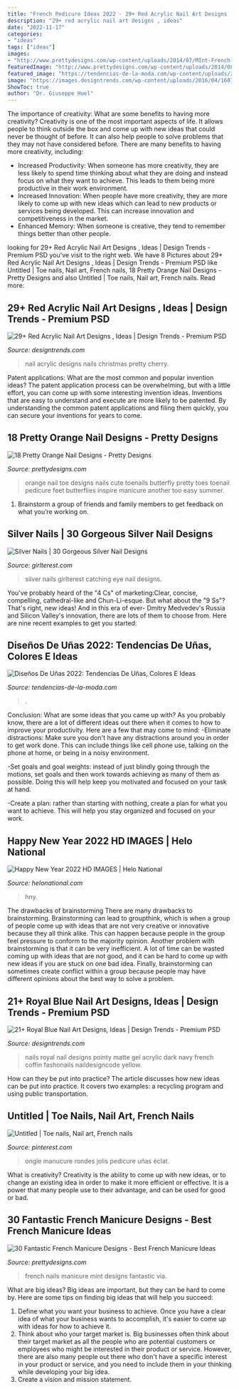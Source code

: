 ```yaml
---
title: "French Pedicure Ideas 2022 - 29+ Red Acrylic Nail Art Designs , Ideas"
description: "29+ red acrylic nail art designs , ideas"
date: "2022-11-17"
categories:
- "ideas"
tags: ["ideas"]
images:
- "http://www.prettydesigns.com/wp-content/uploads/2014/07/MInt-French-Nails.jpg"
featuredImage: "http://www.prettydesigns.com/wp-content/uploads/2014/08/Orange-Nail-Design-for-Toenails.jpg"
featured_image: "https://tendencias-de-la-moda.com/wp-content/uploads/2017/12/diseños-de-uñas-2018-1-768x399.jpg"
image: "https://images.designtrends.com/wp-content/uploads/2016/04/16070826/Pointy-Royal-Blue-Matte-Nails.jpg"
ShowToc: true
author: "Dr. Giuseppe Huel"
---
```



The importance of creativity: What are some benefits to having more creativity?
Creativity is one of the most important aspects of life. It allows people to think outside the box and come up with new ideas that could never be thought of before. It can also help people to solve problems that they may not have considered before. There are many benefits to having more creativity, including: 
- Increased Productivity: When someone has more creativity, they are less likely to spend time thinking about what they are doing and instead focus on what they want to achieve. This leads to them being more productive in their work environment. 
- Increased Innovation: When people have more creativity, they are more likely to come up with new ideas which can lead to new products or services being developed. This can increase innovation and competitiveness in the market. 
- Enhanced Memory: When someone is creative, they tend to remember things better than other people.

	

		
looking for 29+ Red Acrylic Nail Art Designs , Ideas | Design Trends - Premium PSD you've visit to the right web. We have 8 Pictures about 29+ Red Acrylic Nail Art Designs , Ideas | Design Trends - Premium PSD like Untitled | Toe nails, Nail art, French nails, 18 Pretty Orange Nail Designs - Pretty Designs and also Untitled | Toe nails, Nail art, French nails. Read more:
		
    
## 29+ Red Acrylic Nail Art Designs , Ideas | Design Trends - Premium PSD

<img loading=lazy src="https://images.designtrends.com/wp-content/uploads/2016/03/01125542/Christmas-Nail-Art-Looks-So-Pretty.jpg" onerror="this.onerror=null;this.src='https://tse3.mm.bing.net/th?id=OIP.Ma_XMffeNdJhIhXqxQQdKAHaJQ&amp;pid=15.1';" alt="29+ Red Acrylic Nail Art Designs , Ideas | Design Trends - Premium PSD">

_Source: designtrends.com_

>nail acrylic designs nails christmas pretty cherry. 

	

Patent applications: What are the most common and popular invention ideas?
The patent application process can be overwhelming, but with a little effort, you can come up with some interesting invention ideas. Inventions that are easy to understand and execute are more likely to be patented. By understanding the common patent applications and filing them quickly, you can secure your inventions for years to come.

    
## 18 Pretty Orange Nail Designs - Pretty Designs

<img loading=lazy src="http://www.prettydesigns.com/wp-content/uploads/2014/08/Orange-Nail-Design-for-Toenails.jpg" onerror="this.onerror=null;this.src='https://tse4.mm.bing.net/th?id=OIP.JsE3cHBFfWvRMwohEjpgVwHaJ7&amp;pid=15.1';" alt="18 Pretty Orange Nail Designs - Pretty Designs">

_Source: prettydesigns.com_

>orange nail toe designs nails cute toenails butterfly pretty toes toenail pedicure feet butterflies inspire manicure another too easy summer. 

	

1. Brainstorm a group of friends and family members to get feedback on what you’re working on.

    
## Silver Nails | 30 Gorgeous Silver Nail Designs

<img loading=lazy src="https://girlterest.com/wp-content/uploads/2017/07/silver-nails-696x522.jpg" onerror="this.onerror=null;this.src='https://tse3.mm.bing.net/th?id=OIP.lrJ7PX4oPnLytwnpz7fySgHaFj&amp;pid=15.1';" alt="Silver Nails | 30 Gorgeous Silver Nail Designs">

_Source: girlterest.com_

>silver nails girlterest catching eye nail designs. 

	

You've probably heard of the "4 Cs" of marketing:Clear, concise, compelling, cathedral-like and Chun-Li-esque. But what about the "9 Ss"? That's right, new ideas! And in this era of ever- Dmitry Medvedev's Russia and Silicon Valley's innovation, there are lots of them to choose from. Here are nine recent examples to get you started: 

    
## Diseños De Uñas 2022: Tendencias De Uñas, Colores E Ideas

<img loading=lazy src="https://tendencias-de-la-moda.com/wp-content/uploads/2017/12/diseños-de-uñas-2018-1-768x399.jpg" onerror="this.onerror=null;this.src='https://tse1.mm.bing.net/th?id=OIP.lyqPwUcytTVZ4Cd7xqk7DgHaD2&amp;pid=15.1';" alt="Diseños De Uñas 2022: Tendencias De Uñas, Colores E Ideas">

_Source: tendencias-de-la-moda.com_

>. 

	

Conclusion: What are some ideas that you came up with?
As you probably know, there are a lot of different ideas out there when it comes to how to improve your productivity. Here are a few that may come to mind:
-Eliminate distractions: Make sure you don't have any distractions around you in order to get work done. This can include things like cell phone use, talking on the phone at home, or being in a noisy environment.

-Set goals and goal weights: instead of just blindly going through the motions, set goals and then work towards achieving as many of them as possible. Doing this will help keep you motivated and focused on your task at hand.

-Create a plan: rather than starting with nothing, create a plan for what you want to achieve. This will help you stay organized and focused on your work.

    
## Happy New Year 2022 HD IMAGES | Helo National

<img loading=lazy src="https://helonational.com/wp-content/uploads/2020/10/happy-new-year-2021-hd-images-2-1024x975.jpg" onerror="this.onerror=null;this.src='https://tse3.mm.bing.net/th?id=OIP.D-B_kWF2bamQOrG3MS7XywHaHD&amp;pid=15.1';" alt="Happy New Year 2022 HD IMAGES | Helo National">

_Source: helonational.com_

>hny. 

	

The drawbacks of brainstorming
There are many drawbacks to brainstorming. Brainstorming can lead to groupthink, which is when a group of people come up with ideas that are not very creative or innovative because they all think alike. This can happen because people in the group feel pressure to conform to the majority opinion. Another problem with brainstorming is that it can be very inefficient. A lot of time can be wasted coming up with ideas that are not good, and it can be hard to come up with new ideas if you are stuck on one bad idea. Finally, brainstorming can sometimes create conflict within a group because people may have different opinions about the best way to solve a problem.

    
## 21+ Royal Blue Nail Art Designs, Ideas | Design Trends - Premium PSD

<img loading=lazy src="https://images.designtrends.com/wp-content/uploads/2016/04/16070826/Pointy-Royal-Blue-Matte-Nails.jpg" onerror="this.onerror=null;this.src='https://tse4.mm.bing.net/th?id=OIP.lNrnkBmcIPPCmRJm6j_y_QHaJQ&amp;pid=15.1';" alt="21+ Royal Blue Nail Art Designs, Ideas | Design Trends - Premium PSD">

_Source: designtrends.com_

>nails royal nail designs pointy matte gel acrylic dark navy french coffin fashonails naildesigncode yellow. 

	

How can they be put into practice?
The article discusses how new ideas can be put into practice. It covers two examples: a recycling program and using public transportation.

    
## Untitled | Toe Nails, Nail Art, French Nails

<img loading=lazy src="https://i.pinimg.com/736x/c4/cf/d7/c4cfd72cf65850f4d6ce1e302c1ca7e1--black-nail-tips-black-french-manicure.jpg" onerror="this.onerror=null;this.src='https://tse1.mm.bing.net/th?id=OIP.FmW_T8ZxORCYxcwETBZSJAHaJ4&amp;pid=15.1';" alt="Untitled | Toe nails, Nail art, French nails">

_Source: pinterest.com_

>ongle manucure rondes jolis pedicure uñas éclat. 

	

What is creativity?
Creativity is the ability to come up with new ideas, or to change an existing idea in order to make it more efficient or effective. It is a power that many people use to their advantage, and can be used for good or bad.

    
## 30 Fantastic French Manicure Designs - Best French Manicure Ideas

<img loading=lazy src="http://www.prettydesigns.com/wp-content/uploads/2014/07/MInt-French-Nails.jpg" onerror="this.onerror=null;this.src='https://tse3.mm.bing.net/th?id=OIP.6GqfnnO7WvFrPf2zqyGCWwHaLx&amp;pid=15.1';" alt="30 Fantastic French Manicure Designs - Best French Manicure Ideas">

_Source: prettydesigns.com_

>french nails manicure mint designs fantastic via. 

	

What are big ideas?
Big ideas are important, but they can be hard to come by. Here are some tips on finding big ideas that will help you succeed: 
1. Define what you want your business to achieve. Once you have a clear idea of what your business wants to accomplish, it's easier to come up with ideas for how to achieve it. 
2. Think about who your target market is. Big businesses often think about their target market as all the people who are potential customers or employees who might be interested in their product or service. However, there are also many people out there who don't have a specific interest in your product or service, and you need to include them in your thinking while developing your big idea. 
3. Create a vision and mission statement.

